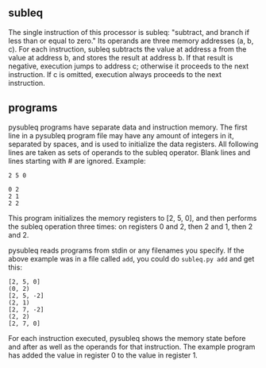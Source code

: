 subleq
------
The single instruction of this processor is subleq: "subtract, and branch if less than or equal to zero." Its operands are three memory addresses (a, b, c). For each instruction, subleq subtracts the value at address a from the value at address b, and stores the result at address b. If that result is negative, execution jumps to address c; otherwise it proceeds to the next instruction. If c is omitted, execution always proceeds to the next instruction.

programs
--------
pysubleq programs have separate data and instruction memory. The first line in a pysubleq program file may have any amount of integers in it, separated by spaces, and is used to initialize the data registers. All following lines are taken as sets of operands to the subleq operator. Blank lines and lines starting with # are ignored. Example:


```
2 5 0

0 2
2 1
2 2
```

This program initializes the memory registers to [2, 5, 0], and then performs the subleq operation three times: on registers 0 and 2, then 2 and 1, then 2 and 2.

pysubleq reads programs from stdin or any filenames you specify. If the above example was in a file called `add`, you could do `subleq.py add` and get this:

```
[2, 5, 0]
(0, 2)
[2, 5, -2]
(2, 1)
[2, 7, -2]
(2, 2)
[2, 7, 0]
```

For each instruction executed, pysubleq shows the memory state before and after as well as the operands for that instruction. The example program has added the value in register 0 to the value in register 1.
